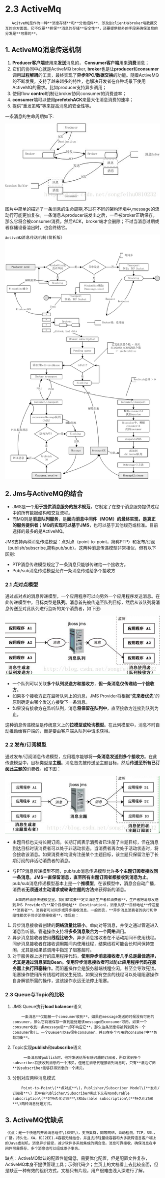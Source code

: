# 2.3 ActiveMq

       AcitveMQ是作为一种**消息存储**和**分发组件**，涉及到client与broker端数据交互的方方面面，它不仅要**担保**消息的存储**安全性**，还要提供额外的手段来确保消息的分发是**可靠的**。

## 1. ActiveMQ消息传送机制 

1. **Producer客户端**使用来**发送**消息的， **Consumer客户端**用来**消费**消息；
2. 它们的协同中心就是ActiveMQ broker, **broker**也是让**producer**和**consumer**调用**过程解耦**的工具，最终实现了**异步RPC/数据交换**的功能。随着ActiveMQ的不断发展，支持了越来越多的特性，也解决开发者在各种场景下使用ActiveMQ的需求。比如producer支持异步调用；
3. 使用flow **control**机制让broker协同consumer的消费速率；
4. **consumer**端可以使用**prefetchACK**来最大化消息消费的速率；
5. 提供”重发策略”等来提高消息的安全性等。

 一条消息的生命周期如下:

![](../../.gitbook/assets/image%20%2882%29.png)

图片中简单的描述了一条消息的生命周期,不过在不同的架构环境中,message的流动行可能更加复杂。一条消息从producer端发出之后，一旦被broker正确保存，那么它将会被consumer消费，然后ACK，broker端才会删除；不过当消息过期或者存储设备溢出时，也会终结它。

![](../../.gitbook/assets/image%20%28334%29.png)

## 2. Jms与ActiveMQ的结合

* JMS是一个**用于提供消息服务的技术规范**，它制定了在整个消息服务提供过程中的所有数据结构和交互流程。
* 而MQ则是**消息队列服务**，是**面向消息中间件（MOM）**的最终实现，是真正的服务提供者；MQ的实现可以**基于JMS**，也可以基于其他规范或标准。目前选择的最多的是ActiveMQ。

JMS支持两种消息传递模型：点对点（point-to-point，简称PTP）和发布/订阅（publish/subscribe,简称pub/sub）。这两种消息传递模型非常相似，但有以下区别:

* PTP消息传递模型规定了一条消息只能够传递给一个接收方。
* Pub/sub消息传递模型允许一条消息传递给多个接收方 

### 2.1 点对点模型 

通过点对点的消息传递模型，一个应用程序可以向另外一个应用程序发送消息。在此传递模型中，目标类型是**队列**。消息首先被传送至队列目标，然后从该队列将消息传送至对此队列进行监听的某个消费者，如下图:

![](../../.gitbook/assets/image%20%28163%29.png)

* 一个队列可以关联**多个队列发送方和接收方**，**但一条消息仅传递给一个接收方**。
* 如果多个接收方正在监听队列上的消息，JMS Provider将根据“**先来者优先**”的原则确定由哪个发送方接受下一条消息。
* 如果没有接收方在监听队列，消息**将保留在队列中**，直至接收方连接到队列为止。

这种消息传递模型是传统意义上的**拉模型或轮询模型**。在此列模型中，消息不时自动推动给客户端的，而是要由客户端从队列中请求获得。 

###  2.2 发布/订阅模型 

通过发布/订阅消息传递模型，应用程序能够将**一条消息发送到多个接收方**。在此传送模型中，目标类型是**主题**。消息首先被传送至主题目标，然后**传送至所有已订阅此主题的**消费者。如下图：

![](../../.gitbook/assets/image%20%28272%29.png)

* 主题目标也支持长期订阅。长期订阅表示消费者已注册了主题目标，但在消息到达目标时该消费者可以处于非活动状态。当消费者再次处于活动状态时，将会接收该消息。如果消费者均没有注册某个主题目标，该主题只保留注册了长期订阅的非活动消费者的消息。
* 与PTP消息传递模型不同，pub/sub消息传递模型允许**多个主题订阅者接收同一条消息**。**JMS一直保留消息，直至所有主题订阅者都接收到消息为止**。pub/sub消息传递模型基本上是一个**推模型**。在该模型中，消息会自动广播，消费者**无须通过主动请求或轮询主题的方法**来获得新的消息。 

       上面两种消息传递模型里，我们都需要**定义消息生产者和消费者**，生产者把消息发送到JMS Provider的**某个目标地址**（Destination），消息从该**目标地址**传送至**消费者**。消费者可以同步或异步接收消息，一般而言，**异步消息消费者的执行和伸缩性都优于同步消息接收者**，体现在： 

1.  异步消息接收者创建的**网络流量比较小**。单向对等消息，并使之通过管道进入消息监听器。管道操作支持将**多条消息聚合为一个网络**调用。 
2. 异步消息接收者使用**线程比较少**。异步消息接收者在不活动期间不使用线程。同步消息接收者在接收调用期间内使用线程，结果线程可能会长时间保持空闲，尤其是如果该调用中指定了阻塞超时。 
3. 对于服务器上运行的应用程序代码，**使用异步消息接收者几乎总是最佳选择，尤其是通过消息驱动Bean。**使用异步消息接收者可以防止应用程序代码在服务器上执行**阻塞操**作。而阻塞操作会是服务器端线程空闲，甚至会导致死锁。阻塞操作使用所有线程时则发生死锁。如果没有空余的线程可以处理阻塞操作自身解锁所需的操作，这该操作永远无法停止阻塞。 

###  2.3 Queue与Topic的比较 

1. JMS Queue执行**load balancer**语义 

           一条消息**仅能被一个consumer收到**。如果在message发送的时候没有可用的consumer，那么它将被保存一直到能处理该message的consumer可用。如果一个consumer收到一条message后**却不响应它**，那么这条消息将被转到另外一个consumer那儿。一个Queue可以有很多consumer，并且在多个可用的consumer中**负载均衡**。 

2. Topic实现**publish**和**subscribe**语义 

            一条消息被publish时，他将发送给所有感兴趣的订阅者，所以零到多个subscriber将接收到消息的一个拷贝。但是在消息代理接收到消息时，只有**激活订阅**的subscriber能够获得消息的一个拷贝。 

3. 分别对应两种消息模式 

           Point-to-Point\(**点对点**\)，Publisher/Subscriber Model\(**发布/订阅者**\) 其中在Publicher/Subscriber模式下又有Nondurable subscription\(**非持久化订阅**\)和durable subscription\(**持久化订阅**\)两种消息处理方式。

## 3. ActiveMQ优缺点 

     优点：是一个快速的开源消息组件\(框架\)，支持集群，同等网络，自动检测，TCP，SSL，广播，持久化，XA，和J2EE1.4容器无缝结合，并且支持轻量级容器和大多数跨语言客户端上的Java虚拟机。消息异步接受，减少软件多系统集成的耦合度。消息可靠接收，确保消息在中间件可靠保存，多个消息也可以组成原子事务。 

缺点：ActiveMQ默认的配置性能偏低，需要优化配置，但是配置文件复杂，ActiveMQ本身不提供管理工具；示例代码少；主页上的文档看上去比较全面，但是缺乏一种有效的组织方式，文档只有片段，用户很难由浅入深进行了解。



